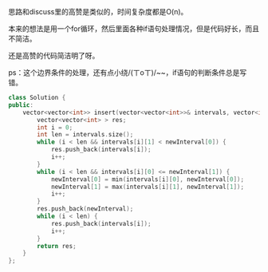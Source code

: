 思路和discuss里的高赞是类似的，时间复杂度都是O(n)。

本来的想法是用一个for循环，然后里面各种if语句处理情况，但是代码好长，而且不简洁。

还是高赞的代码简洁明了呀。

ps：这个边界条件的处理，还有点小绕/(ㄒoㄒ)/~~，if语句的判断条件总是写错。

```c++
class Solution {
public:
    vector<vector<int>> insert(vector<vector<int>>& intervals, vector<int>& newInterval) {
        vector<vector<int> > res;
        int i = 0;
        int len = intervals.size();
        while (i < len && intervals[i][1] < newInterval[0]) {
            res.push_back(intervals[i]);
            i++;
        }
        while (i < len && intervals[i][0] <= newInterval[1]) {
            newInterval[0] = min(intervals[i][0], newInterval[0]);
            newInterval[1] = max(intervals[i][1], newInterval[1]);
            i++;
        }
        res.push_back(newInterval);
        while (i < len) {
            res.push_back(intervals[i]);
            i++;
        }
        return res;
    }
};
```


